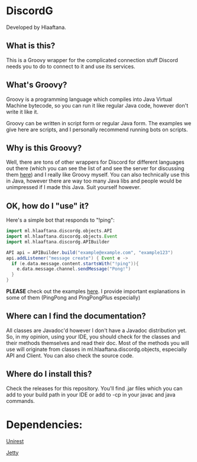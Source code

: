 # DiscordG
Developed by Hlaaftana.

## What is this?
This is a Groovy wrapper for the complicated connection stuff Discord needs you to do to connect to it and use its services.

## What's Groovy?
Groovy is a programming language which compiles into Java Virtual Machine bytecode, so you can run it like regular Java code, however don't write it like it.

Groovy can be written in script form or regular Java form. The examples we give here are scripts, and I personally recommend running bots on scripts.

## Why is this Groovy?
Well, there are tons of other wrappers for Discord for different languages out there (which you can see the list of and see the server for discussing them [here](https://www.reddit.com/r/discordapp/comments/3hgipw/unofficial_discord_api_server_reverse_engineering/))
and I really like Groovy myself. You can also technically use this in Java, however there are way too many Java libs and people would be unimpressed if I made this Java. Suit yourself however.

## OK, how do I "use" it?
Here's a simple bot that responds to "!ping":

```groovy
import ml.hlaaftana.discordg.objects.API
import ml.hlaaftana.discordg.objects.Event
import ml.hlaaftana.discordg.APIBuilder

API api = APIBuilder.build("example@example.com", "example123")
api.addListener("message create") { Event e ->
  if (e.data.message.content.startsWith("!ping")){
    e.data.message.channel.sendMessage("Pong!")
  }
}
```

**PLEASE** check out the examples [here](https://github.com/hlaaftana/DiscordG/tree/master/examples). I provide important explanations in some of them (PingPong and PingPongPlus especially)

## Where can I find the documentation?
All classes are Javadoc'd however I don't have a Javadoc distribution yet. So, in my opinion, using your IDE, you should check for the classes and their methods themselves and read their doc. Most of the methods you will use will originate from classes in ml.hlaaftana.discordg.objects, especially API and Client. You can also check the source code.

## Where do I install this?
Check the releases for this repository. You'll find .jar files which you can add to your build path in your IDE or add to -cp in your javac and java commands.

# Dependencies:

[Unirest](http://unirest.io/java.html)

[Jetty](http://www.eclipse.org/jetty/)